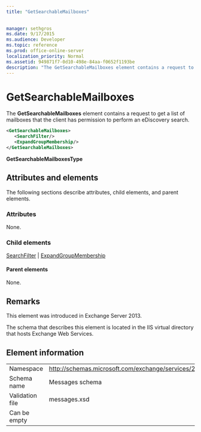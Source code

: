 ```yaml
---
title: "GetSearchableMailboxes"
 
 
manager: sethgros
ms.date: 9/17/2015
ms.audience: Developer
ms.topic: reference
ms.prod: office-online-server
localization_priority: Normal
ms.assetid: 949871f7-0d10-498e-84aa-f0652f1193be
description: "The GetSearchableMailboxes element contains a request to get a list of mailboxes that the client has permission to perform an eDiscovery search."
---
```


# GetSearchableMailboxes

The **GetSearchableMailboxes** element contains a request to get a list of mailboxes that the client has permission to perform an eDiscovery search. 
  
```XML
<GetSearchableMailboxes>
   <SearchFilter/>
   <ExpandGroupMembership/>
</GetSearchableMailboxes>
```

 **GetSearchableMailboxesType**
## Attributes and elements

The following sections describe attributes, child elements, and parent elements.
  
### Attributes

None.
  
### Child elements

[SearchFilter](searchfilter.md) | [ExpandGroupMembership](expandgroupmembership.md)
  
#### Parent elements

None.
  
## Remarks

This element was introduced in Exchange Server 2013.
  
The schema that describes this element is located in the IIS virtual directory that hosts Exchange Web Services.
  
## Element information

|||
|:-----|:-----|
|Namespace  <br/> |http://schemas.microsoft.com/exchange/services/2006/messages  <br/> |
|Schema name  <br/> |Messages schema  <br/> |
|Validation file  <br/> |messages.xsd  <br/> |
|Can be empty  <br/> ||
   


